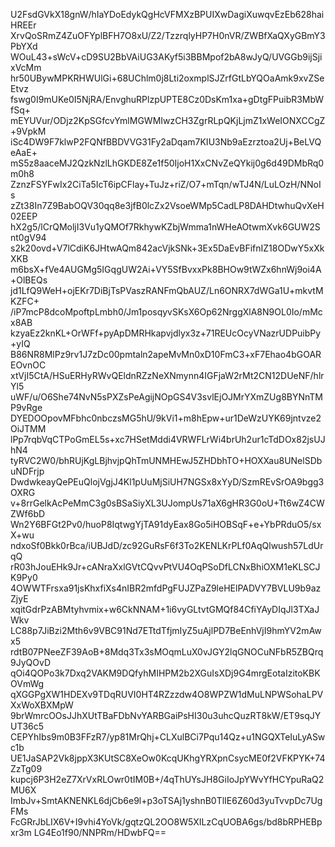 U2FsdGVkX18gnW/hIaYDoEdykQgHcVFMXzBPUIXwDagiXuwqvEzEb628haiHREEr
XrvQoSRmZ4ZuOFYplBFH7O8xU/Z2/TzzrqlyHP7H0nVR/ZWBfXaQXyGBmY3PbYXd
WOuL43+sWcV+cD9SU2BbVAiUG3AKyf5i3BBMpof2bA8wJyQ/UVGGb9ijSjixVcMm
hr50UBywMPKRHWUlGi+68UChlm0j8Lti2oxmplSJZrfGtLbYQOaAmk9xvZSeEtvz
fswg0I9mUKe0I5NjRA/EnvghuRPlzpUPTE8Cz0DsKm1xa+gDtgFPuibR3MbWfSq+
mEYUVur/ODjz2KpSGfcvYmlMGWMIwzCH3ZgrRLpQKjLjmZ1xWeIONXCCgZ+9VpkM
iSc4DW9F7klwP2FQNfBBDVVG31Fy2aDqam7KIU3Nb9aEzrztoa2Uj+BeLVQeAaE+
mS5z8aaceMJ2QzkNzlLhGKDE8Ze1f50IjoH1XxCNvZeQYkij0g6d49DMbRq0m0h8
ZznzFSYFwIx2CiTa5IcT6ipCFlay+TuJz+riZ/O7+mTqn/wTJ4N/LuLOzH/NNoIs
zZt38In7Z9BabOQV30qq8e3jfB0lcZx2VsoeWMp5CadLP8DAHDtwhuQvXeH02EEP
hX2g5/lCrQMoljI3Vu1yQMOf7RkhywKZbjWmma1nWHeAOtwmXvk6GUW2Snt0gV94
s2k20ovd+V7lCdiK6JHtwAQm842acVjkSNk+3Ex5DaEvBFifnIZ18ODwY5xXkXKB
m6bsX+fVe4AUGMg5IGqgUW2Ai+VY5SfBvxxPk8BHOw9tWZx6hnWj9oi4A+OlBEQs
jd1LfQ9WeH+ojEKr7DiBjTsPVaszRANFmQbAUZ/Ln6ONRX7dWGa1U+mkvtMKZFC+
/iP7mcP8dcoMpoftpLmbh0/Jm1posqyvSKsX6Op62NrggXlA8N9OL0Io/mMcx8AB
kzyaEz2knKL+OrWFf+pyApDMRHkapvjdlyx3z+71REUcOcyVNazrUDPuibPy+yIQ
B86NR8MlPz9rv1J7zDc00pmtaln2apeMvMn0xD10FmC3+xF7Ehao4bGOAREOvnOC
xtVjI5CtA/HSuERHyRWvQEldnRZzNeXNmynn4IGFjaW2rMt2CN12DUeNF/hlrYl5
uWF/u/O6She74NvN5sPXZsPeAgijNOpGS4V3svlEjOJMrYXmZUg8BYNnTMP9vRge
DYEDOOpovMFbhc0nbczsMG5hU/9kVi1+m8hEpw+ur1DeWzUYK69jntvze2OiJTMM
lPp7rqbVqCTPoGmEL5s+xc7HSetMddi4VRWFLrWi4brUh2ur1cTdDOx82jsUJhN4
tyRVC2W0/bhRUjKgLBjhvjpQhTmUNMHEwJ5ZHDbhTO+HOXXau8UNelSDbuNDFrjp
DwdwkeayQePEuQlojVgjJ4Kl1pUuMjSiUH7NGSx8xYyD/SzmREvSrOA9bgg3OXRG
v+8rrGelkAcPeMmC3g0sBSaSiyXL3UJompUs71aX6gHR3G0oU+Tt6wZ4CWZWf6bD
Wn2Y6BFGt2Pv0/huoP8IqtwgYjTA91dyEax8Go5iHOBSqF+e+YbPRduO5/sxX+wu
ndxoSf0Bkk0rBca/iUBJdD/zc92GuRsF6f3To2KENLKrPLf0AqQlwush57LdUrqQ
rR03hJouEHk9Jr+cANraXxlGVtCQvvPtVU4OqPSoDfLCNxBhiOXM1eKLSCJK9Py0
4OWWTFrsxa91jsKhxfiXs4nIBR2mfdPgFUJZPaZ9leHElPADVY7BVLU9b9azZjyE
xqitGdrPzABMtyhvmix+w6CkNNAM+1i6vyGLtvtGMQf84CfiYAyDIqJl3TXaJWkv
LC88p7JiBzi2Mth6v9VBC91Nd7ETtdTfjmIyZ5uAjlPD7BeEnhVjI9hmYV2mAwx5
rdtB07PNeeZF39AoB+8Mdq3Tx3sMOqmLuX0vJGY2lqGNOCuNFbR5ZBQrq9JyQOvD
qOi4QOPo3k7Dxq2VAKM9DQfyhMIHPM2b2XGuIsXDj9G4mrgEotaIzitoKBKOVmWg
qXGGPgXW1HDEXv9TDqRUVI0HT4RZzzdw4O8WPZW1dMuLNPWSohaLPVXxWoXBXMpW
9brWmrcOOsJJhXUtTBaFDbNvYARBGaiPsHI30u3uhcQuzRT8kW/ET9sqJYUT36c5
CEPYhIbs9m0B3FFzR7/yp81MrQhj+CLXulBCi7Pqu14Qz+u1NGQXTeIuLyASwc1b
UE1JaSAP2Vk8jppX3KUtSC8XeOw0KcqUKhgYRXpnCsycME0f2VFKPYK+74ZzTg09
kupcj6P3H2eZ7XrVxRLOwr0tIM0B+/4qThUYsJH8GiIoJpYWvYfHCYpuRaQ2MU6X
ImbJv+SmtAKNENKL6djCb6e9l+p3oTSAj1yshnB0TlIE6Z60d3yuTvvpDc7UgFMs
FcGRrJbLIX6V+I9vhi4YoVk/gqtzQL2OO8W5XILzCqUOBA6gs/bd8bRPHEBpxr3m
LG4Eo1f90/NNPRm/HDwbFQ==

